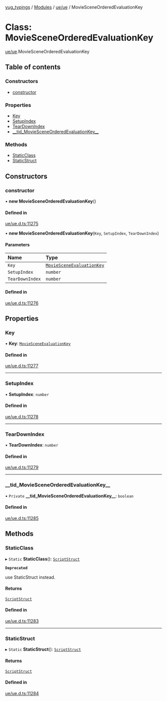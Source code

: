 [yug_typings](../README.md) / [Modules](../modules.md) / [ue/ue](../modules/ue_ue.md) / MovieSceneOrderedEvaluationKey

# Class: MovieSceneOrderedEvaluationKey

[ue/ue](../modules/ue_ue.md).MovieSceneOrderedEvaluationKey

## Table of contents

### Constructors

- [constructor](ue_ue.MovieSceneOrderedEvaluationKey.md#constructor)

### Properties

- [Key](ue_ue.MovieSceneOrderedEvaluationKey.md#key)
- [SetupIndex](ue_ue.MovieSceneOrderedEvaluationKey.md#setupindex)
- [TearDownIndex](ue_ue.MovieSceneOrderedEvaluationKey.md#teardownindex)
- [\_\_tid\_MovieSceneOrderedEvaluationKey\_\_](ue_ue.MovieSceneOrderedEvaluationKey.md#__tid_moviesceneorderedevaluationkey__)

### Methods

- [StaticClass](ue_ue.MovieSceneOrderedEvaluationKey.md#staticclass)
- [StaticStruct](ue_ue.MovieSceneOrderedEvaluationKey.md#staticstruct)

## Constructors

### constructor

• **new MovieSceneOrderedEvaluationKey**()

#### Defined in

[ue/ue.d.ts:11275](https://github.com/YugMetaverse/yug_typings/blob/b7d9b19/ue/ue.d.ts#L11275)

• **new MovieSceneOrderedEvaluationKey**(`Key`, `SetupIndex`, `TearDownIndex`)

#### Parameters

| Name | Type |
| :------ | :------ |
| `Key` | [`MovieSceneEvaluationKey`](ue_ue.MovieSceneEvaluationKey.md) |
| `SetupIndex` | `number` |
| `TearDownIndex` | `number` |

#### Defined in

[ue/ue.d.ts:11276](https://github.com/YugMetaverse/yug_typings/blob/b7d9b19/ue/ue.d.ts#L11276)

## Properties

### Key

• **Key**: [`MovieSceneEvaluationKey`](ue_ue.MovieSceneEvaluationKey.md)

#### Defined in

[ue/ue.d.ts:11277](https://github.com/YugMetaverse/yug_typings/blob/b7d9b19/ue/ue.d.ts#L11277)

___

### SetupIndex

• **SetupIndex**: `number`

#### Defined in

[ue/ue.d.ts:11278](https://github.com/YugMetaverse/yug_typings/blob/b7d9b19/ue/ue.d.ts#L11278)

___

### TearDownIndex

• **TearDownIndex**: `number`

#### Defined in

[ue/ue.d.ts:11279](https://github.com/YugMetaverse/yug_typings/blob/b7d9b19/ue/ue.d.ts#L11279)

___

### \_\_tid\_MovieSceneOrderedEvaluationKey\_\_

• `Private` **\_\_tid\_MovieSceneOrderedEvaluationKey\_\_**: `boolean`

#### Defined in

[ue/ue.d.ts:11285](https://github.com/YugMetaverse/yug_typings/blob/b7d9b19/ue/ue.d.ts#L11285)

## Methods

### StaticClass

▸ `Static` **StaticClass**(): [`ScriptStruct`](ue_ue.ScriptStruct.md)

**`Deprecated`**

use StaticStruct instead.

#### Returns

[`ScriptStruct`](ue_ue.ScriptStruct.md)

#### Defined in

[ue/ue.d.ts:11283](https://github.com/YugMetaverse/yug_typings/blob/b7d9b19/ue/ue.d.ts#L11283)

___

### StaticStruct

▸ `Static` **StaticStruct**(): [`ScriptStruct`](ue_ue.ScriptStruct.md)

#### Returns

[`ScriptStruct`](ue_ue.ScriptStruct.md)

#### Defined in

[ue/ue.d.ts:11284](https://github.com/YugMetaverse/yug_typings/blob/b7d9b19/ue/ue.d.ts#L11284)
